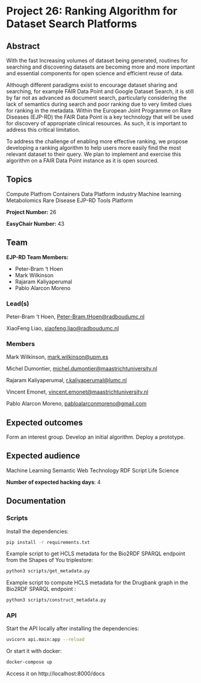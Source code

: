 # Project 26: Ranking Algorithm for Dataset Search Platforms

## Abstract

With the fast Increasing volumes of dataset being generated, routines for searching and discovering datasets are becoming more and more important and essential components for open science and efficient reuse of data.

Although different paradigms exist to encourage dataset sharing and searching, for example FAIR Data Point and Google Dataset Search, it is still by far not as advanced as document search, particularly considering the lack of semantics during search and poor ranking due to very limited clues for ranking in the metadata. Within the European Joint Programme on Rare Diseases (EJP-RD) the FAIR Data Point is a key technology that will be used for discovery of appropriate clinical resources.  As such, it is important to address this critical limitation.

To address the challenge of enabling more effective ranking, we propose developing a ranking algorithm to help users more easily find the most relevant dataset to their query. We plan to implement and exercise this algorithm on a FAIR Data Point instance as it is open sourced.

## Topics

Compute Platfrom
Containers
Data Platform
industry
Machine learning
Metabolomics
Rare Disease
EJP-RD
Tools Platform

**Project Number:** 26



**EasyChair Number:** 43

## Team

**EJP-RD Team Members:**  
   * Peter-Bram ‘t Hoen
   * Mark Wilkinson
   * Rajaram Kaliyaperumal
   * Pablo Alarcon Moreno

### Lead(s)

Peter-Bram ‘t Hoen, Peter-Bram.tHoen@radboudumc.nl

XiaoFeng Liao, xiaofeng.liao@radboudumc.nl

### Members
Mark Wilkinson, mark.wilkinson@upm.es

Michel Dumontier, michel.dumontier@maastrichtuniversity.nl

Rajaram Kaliyaperumal, r.kaliyaperumal@lumc.nl

Vincent Emonet, vincent.emonet@maastrichtuniversity.nl

Pablo Alarcon Moreno, pabloalarconmoreno@gmail.com

## Expected outcomes

Form an interest group.
Develop an initial algorithm.
Deploy a prototype.

## Expected audience

Machine Learning
Semantic Web Technology
RDF
Script
Life Science

**Number of expected hacking days**: 4

## Documentation

### Scripts

Install the dependencies:

```bash
pip install -r requirements.txt
```

Example script to get HCLS metadata for the Bio2RDF SPARQL endpoint from the Shapes of You triplestore:

```bash
python3 scripts/get_metadata.py
```

Example script to compute HCLS metadata for the Drugbank graph in the Bio2RDF SPARQL endpoint :

```bash
python3 scripts/construct_metadata.py
```

### API

Start the API locally after installing the dependencies:

```bash
uvicorn api.main:app --reload
```

Or start it with docker:

```bash
docker-compose up
```

Access it on http://localhost:8000/docs

